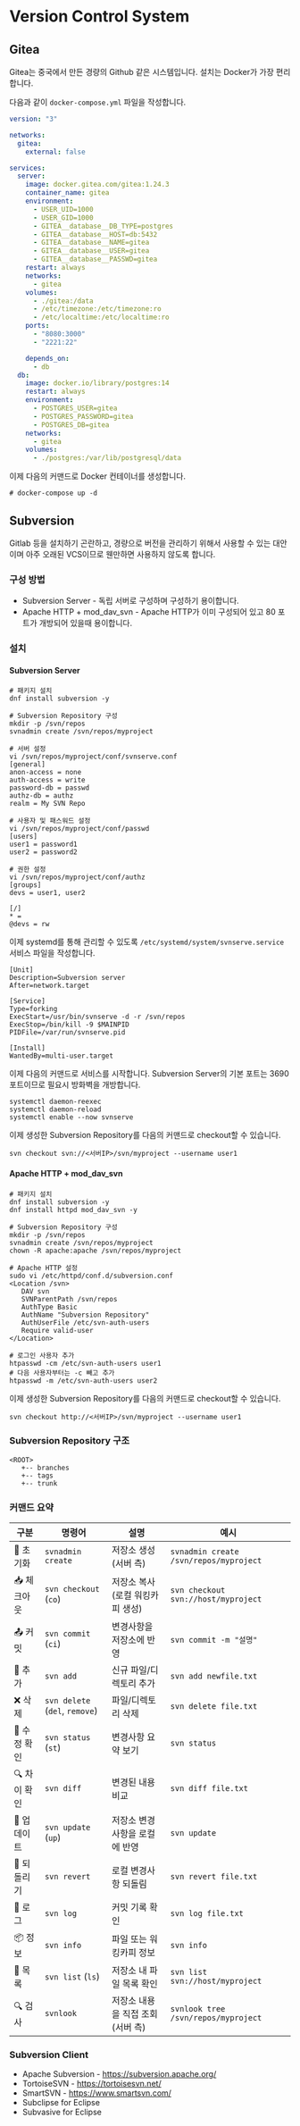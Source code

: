 # Version Control System

## Gitea

Gitea는 중국에서 만든 경량의 Github 같은 시스템입니다. 설치는 Docker가 가장 편리합니다.

다음과 같이 `docker-compose.yml` 파일을 작성합니다.

```yaml
version: "3"

networks:
  gitea:
    external: false

services:
  server:
    image: docker.gitea.com/gitea:1.24.3
    container_name: gitea
    environment:
      - USER_UID=1000
      - USER_GID=1000
      - GITEA__database__DB_TYPE=postgres
      - GITEA__database__HOST=db:5432
      - GITEA__database__NAME=gitea
      - GITEA__database__USER=gitea
      - GITEA__database__PASSWD=gitea
    restart: always
    networks:
      - gitea
    volumes:
      - ./gitea:/data
      - /etc/timezone:/etc/timezone:ro
      - /etc/localtime:/etc/localtime:ro
    ports:
      - "8080:3000"
      - "2221:22"

    depends_on:
      - db
  db:
    image: docker.io/library/postgres:14
    restart: always
    environment:
      - POSTGRES_USER=gitea
      - POSTGRES_PASSWORD=gitea
      - POSTGRES_DB=gitea
    networks:
      - gitea
    volumes:
      - ./postgres:/var/lib/postgresql/data
```

이제 다음의 커맨드로 Docker 컨테이너를 생성합니다.

```
# docker-compose up -d
```

## Subversion

Gitlab 등을 설치하기 곤란하고, 경량으로 버전을 관리하기 위해서 사용할 수 있는 대안이며 아주 오래된 VCS이므로 웬만하면 사용하지 않도록 합니다.

### 구성 방법

* Subversion Server - 독립 서버로 구성하며 구성하기 용이합니다.
* Apache HTTP + mod_dav_svn - Apache HTTP가 이미 구성되어 있고 80 포트가 개방되어 있을때 용이합니다.

### 설치

#### Subversion Server

```
# 패키지 설치
dnf install subversion -y

# Subversion Repository 구성
mkdir -p /svn/repos
svnadmin create /svn/repos/myproject

# 서버 설정
vi /svn/repos/myproject/conf/svnserve.conf
[general]
anon-access = none
auth-access = write
password-db = passwd
authz-db = authz
realm = My SVN Repo

# 사용자 및 패스워드 설정
vi /svn/repos/myproject/conf/passwd
[users]
user1 = password1
user2 = password2

# 권한 설정
vi /svn/repos/myproject/conf/authz
[groups]
devs = user1, user2

[/]
* = 
@devs = rw
```

이제 systemd를 통해 관리할 수 있도록 `/etc/systemd/system/svnserve.service` 서비스 파일을 작성합니다.

```
[Unit]
Description=Subversion server
After=network.target

[Service]
Type=forking
ExecStart=/usr/bin/svnserve -d -r /svn/repos
ExecStop=/bin/kill -9 $MAINPID
PIDFile=/var/run/svnserve.pid

[Install]
WantedBy=multi-user.target
```

이제 다음의 커맨드로 서비스를 시작합니다. Subversion Server의 기본 포트는 3690 포트이므로 필요시 방화벽을 개방합니다.

```
systemctl daemon-reexec
systemctl daemon-reload
systemctl enable --now svnserve
```

이제 생성한 Subversion Repository를 다음의 커맨드로 checkout할 수 있습니다.

```
svn checkout svn://<서버IP>/svn/myproject --username user1
```

#### Apache HTTP + mod_dav_svn

```
# 패키지 설치
dnf install subversion -y
dnf install httpd mod_dav_svn -y

# Subversion Repository 구성
mkdir -p /svn/repos
svnadmin create /svn/repos/myproject
chown -R apache:apache /svn/repos/myproject

# Apache HTTP 설정
sudo vi /etc/httpd/conf.d/subversion.conf
<Location /svn>
   DAV svn
   SVNParentPath /svn/repos
   AuthType Basic
   AuthName "Subversion Repository"
   AuthUserFile /etc/svn-auth-users
   Require valid-user
</Location>

# 로그인 사용자 추가
htpasswd -cm /etc/svn-auth-users user1
# 다음 사용자부터는 -c 빼고 추가
htpasswd -m /etc/svn-auth-users user2
```

이제 생성한 Subversion Repository를 다음의 커맨드로 checkout할 수 있습니다.

```
svn checkout http://<서버IP>/svn/myproject --username user1
```

### Subversion Repository 구조

```
<ROOT>
   +-- branches
   +-- tags
   +-- trunk
```

### 커맨드 요약

| 구분       | 명령어                            | 설명                   | 예시                                     |
| -------- | ------------------------------ | -------------------- | -------------------------------------- |
| 🧱 초기화   | `svnadmin create`              | 저장소 생성 (서버 측)        | `svnadmin create /svn/repos/myproject` |
| 📥 체크아웃  | `svn checkout` (`co`)          | 저장소 복사 (로컬 워킹카피 생성)  | `svn checkout svn://host/myproject`    |
| 📤 커밋    | `svn commit` (`ci`)            | 변경사항을 저장소에 반영        | `svn commit -m "설명"`                   |
| 📄 추가    | `svn add`                      | 신규 파일/디렉토리 추가        | `svn add newfile.txt`                  |
| ❌ 삭제     | `svn delete` (`del`, `remove`) | 파일/디렉토리 삭제           | `svn delete file.txt`                  |
| 📝 수정 확인 | `svn status` (`st`)            | 변경사항 요약 보기           | `svn status`                           |
| 🔍 차이 확인 | `svn diff`                     | 변경된 내용 비교            | `svn diff file.txt`                    |
| 🔄 업데이트  | `svn update` (`up`)            | 저장소 변경사항을 로컬에 반영     | `svn update`                           |
| 🔁 되돌리기  | `svn revert`                   | 로컬 변경사항 되돌림          | `svn revert file.txt`                  |
| 📜 로그    | `svn log`                      | 커밋 기록 확인             | `svn log file.txt`                     |
| 📦 정보    | `svn info`                     | 파일 또는 워킹카피 정보        | `svn info`                             |
| 📑 목록    | `svn list` (`ls`)              | 저장소 내 파일 목록 확인       | `svn list svn://host/myproject`        |
| 🔍 검사    | `svnlook`                      | 저장소 내용을 직접 조회 (서버 측) | `svnlook tree /svn/repos/myproject`    |

### Subversion Client

* Apache Subversion - https://subversion.apache.org/
* TortoiseSVN - https://tortoisesvn.net/
* SmartSVN - https://www.smartsvn.com/
* Subclipse for Eclipse
* Subvasive for Eclipse


